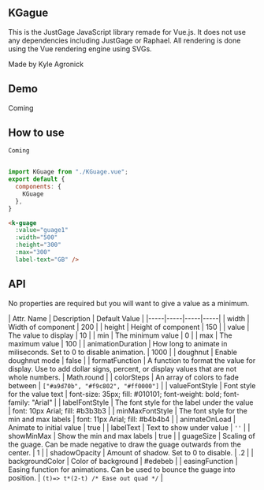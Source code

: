 ## KGague

This is the JustGage JavaScript library remade for Vue.js. It does not use any dependencies including JustGage or Raphael. All rendering is done using the Vue rendering engine using SVGs.

Made by Kyle Agronick



## Demo

Coming

## How to use

```bash
Coming
```

```js

import KGuage from "./KGuage.vue";
export default {
  components: {
    KGuage
  },
}
```

```html
<k-guage 
  :value="guage1"
  :width="500"
  :height="300"
  :max="300"
  label-text="GB" />
```



## API

No properties are required but you will want to give a value as a minimum.

| Attr. Name | Description | Default Value |
|-----|-----|-----|-----|
| width | Width of component | 200 |
| height | Height of component | 150 |
| value | The value to display | 10 |
| min | The minimum value | 0 |
| max | The maximum value | 100 |
| animationDuration | How long to animate in miliseconds. Set to 0 to disable animation. | 1000 |
| doughnut | Enable doughnut mode | false |
| formatFunction | A function to format the value for display. Use to add dollar signs, percent, or display values that are not whole numbers. | Math.round |
| colorSteps | An array of colors to fade between | `["#a9d70b", "#f9c802", "#ff0000"]` |
| valueFontStyle | Font style for the value text | font-size: 35px; fill: #010101; font-weight: bold; font-family: "Arial" |
| labelFontStyle | The font style for the label under the value | font: 10px Arial; fill: #b3b3b3 |
| minMaxFontStyle | The font style for the min and max labels | font: 11px Arial; fill: #b4b4b4 |
| animateOnLoad | Animate to initial value | true |
| labelText | Text to show under value | `''` |
| showMinMax | Show the min and max labels | true |
| guageSize | Scaling of the guage. Can be made negative to draw the guage outwards from the center. | 1 |
| shadowOpacity | Amount of shadow. Set to 0 to disable. | .2 |
| backgroundColor | Color of background | #edebeb |
| easingFunction | Easing function for animations. Can be used to bounce the guage into position. | `(t)=> t*(2-t) /* Ease out quad */` |
